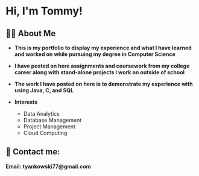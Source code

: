 <h1>Hi, I'm Tommy! </h1>

<h2>👨‍💻 About Me</h2>

- <b>This is my portfolio to display my experience and what I have learned and worked on while pursuing my degree in Computer Science </b>

- <b>I have posted on here assignments and coursework from my college career along with stand-alone projects I work on outside of school</b>

- <b>The work I have posted on here is to demonstrate my experience with using Java, C, and SQL</b>
  
- <b>Interests</b>
  - Data Analytics
  - Database Management
  - Project Management
  - Cloud Computing


<h2> 🤳 Contact me:</h2>
<b>Email: tyankowski77@gmail.com<b>





